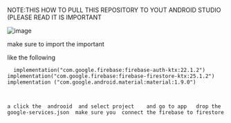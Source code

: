 
  NOTE:THIS   HOW TO PULL  THIS REPOSITORY   TO  YOUT ANDROID  STUDIO (PLEASE READ IT IS  IMPORTANT 
  
  
  ![image](https://github.com/user-attachments/assets/52db5a35-0211-4798-8ef4-7d09024f3dbc)

  
  
  
  
  
  make  sure to  import the important    



  like the following  

      implementation("com.google.firebase:firebase-auth-ktx:22.1.2")
    implementation("com.google.firebase:firebase-firestore-ktx:25.1.2")
    implementation ("com.google.android.material:material:1.9.0")



    a click the  androoid  and select project    and go to app   drop the google-services.json  make sure you  connect the firebase to firestore



    

